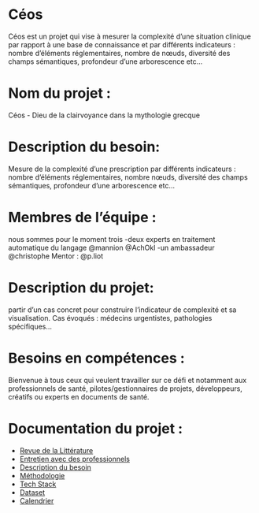 # Céos
Céos est un projet qui vise à mesurer la complexité d’une situation clinique par rapport à une base de connaissance et par différents indicateurs : nombre d’éléments réglementaires, nombre de nœuds, diversité des champs sémantiques, profondeur d’une arborescence etc…


# Nom du projet :
Céos - Dieu de la clairvoyance dans la mythologie grecque

# Description du besoin:
Mesure de la complexité d’une prescription par différents indicateurs : nombre d’éléments réglementaires, nombre nœuds, diversité des champs sémantiques, profondeur d’une arborescence etc…

# Membres de l’équipe :
nous sommes pour le moment trois
-deux experts en traitement automatique du langage @mannion @AchOkl
-un ambassadeur @christophe
Mentor : @p.liot

# Description du projet:
partir d’un cas concret pour construire l’indicateur de complexité et sa visualisation. Cas évoqués : médecins urgentistes, pathologies spécifiques…

# Besoins en compétences :
Bienvenue à tous ceux qui veulent travailler sur ce défi et notamment aux professionnels de santé, pilotes/gestionnaires de projets, développeurs, créatifs ou experts en documents de santé.

# Documentation du projet :
- [Revue de la Littérature](https://github.com/nammu-io/ceos/blob/main/docs/RevueLitt%C3%A9rature.md)
- [Entretien avec des professionnels](https://github.com/nammu-io/ceos/blob/main/docs/EntretiensProfessionnels.md)
- [Description du besoin](https://github.com/nammu-io/ceos/blob/main/docs/DescriptionBesoins.md)
- [Méthodologie](https://github.com/nammu-io/ceos/blob/main/docs/M%C3%A9thodologie.md)
- [Tech Stack](https://github.com/nammu-io/ceos/blob/main/docs/TechStack.md)
- [Dataset](https://github.com/nammu-io/ceos/blob/main/docs/Dataset.md)
- [Calendrier](https://github.com/nammu-io/ceos/blob/main/docs/Calendrier.md)


